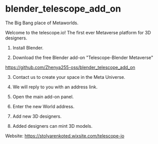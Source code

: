 # blender_telescope_add_on

The Big Bang place of Metaworlds.

Welcome to the telescope.io! The first ever Metaverse platform for 3D designers.

1. Install Blender.

2. Download the free Blender add-on "Telescope-Blender Metaverse"

https://github.com/Zhenya255-oss/blender_telescope_add_on

3. Contact us to create your space in the Meta Universe.

4. We will reply to you with an address link.

5. Open the main add-on panel. 

6. Enter the new World address.

7. Add new 3D designers.

8. Added designers can mint 3D models.

Website:
https://stolyarenkoted.wixsite.com/telescope-io
